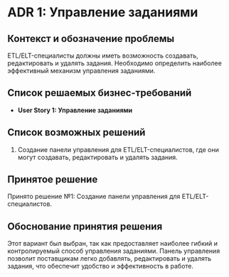 # ADR 1: Управление заданиями

## Контекст и обозначение проблемы

ETL/ELT-специалисты должны иметь возможность создавать, редактировать и удалять задания.
Необходимо определить наиболее эффективный механизм управления заданиями.

## Список решаемых бизнес-требований

- **User Story 1: Управление заданиями**

## Список возможных решений

1. Создание панели управления для ETL/ELT-специалистов, где они могут создавать, редактировать и удалять задания.

## Принятое решение

Принято решение №1: Создание панели управления для ETL/ELT-специалистов.

## Обоснование принятия решения

Этот вариант был выбран, так как предоставляет наиболее гибкий и контролируемый способ управления заданиями. Панель управления позволит поставщикам легко добавлять, редактировать и удалять задания, что обеспечит
удобство и эффективность в работе.


